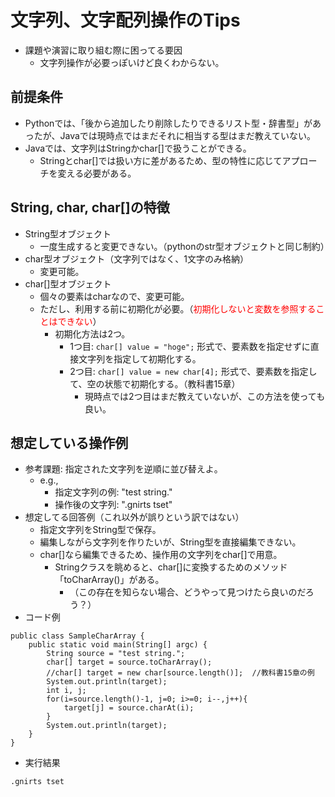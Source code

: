 # 文字列、文字配列操作のTips
- 課題や演習に取り組む際に困ってる要因
  - 文字列操作が必要っぽいけど良くわからない。

## 前提条件
- Pythonでは、「後から追加したり削除したりできるリスト型・辞書型」があったが、Javaでは現時点ではまだそれに相当する型はまだ教えていない。
- Javaでは、文字列はStringかchar[]で扱うことができる。
  - Stringとchar[]では扱い方に差があるため、型の特性に応じてアプローチを変える必要がある。

## String, char, char[]の特徴
- String型オブジェクト
  - 一度生成すると変更できない。（pythonのstr型オブジェクトと同じ制約）
- char型オブジェクト（文字列ではなく、1文字のみ格納）
  - 変更可能。
- char[]型オブジェクト
  - 個々の要素はcharなので、変更可能。
  - ただし、利用する前に初期化が必要。（<font color="red">初期化しないと変数を参照することはできない</font>）
    - 初期化方法は2つ。
      - 1つ目: ``char[] value = "hoge";`` 形式で、要素数を指定せずに直接文字列を指定して初期化する。
      - 2つ目: ``char[] value = new char[4];`` 形式で、要素数を指定して、空の状態で初期化する。（教科書15章）
        - 現時点では2つ目はまだ教えていないが、この方法を使っても良い。

## 想定している操作例
- 参考課題: 指定された文字列を逆順に並び替えよ。
  - e.g.,
    - 指定文字列の例: "test string."
    - 操作後の文字列: ".gnirts tset"
- 想定してる回答例（これ以外が誤りという訳ではない）
  - 指定文字列をString型で保存。
  - 編集しながら文字列を作りたいが、String型を直接編集できない。
  - char[]なら編集できるため、操作用の文字列をchar[]で用意。
    - Stringクラスを眺めると、char[]に変換するためのメソッド「toCharArray()」がある。
      - （この存在を知らない場合、どうやって見つけたら良いのだろう？）
- コード例

```
public class SampleCharArray {
    public static void main(String[] argc) {
        String source = "test string.";
        char[] target = source.toCharArray();
        //char[] target = new char[source.length()];  //教科書15章の例
        System.out.println(target);
        int i, j;
        for(i=source.length()-1, j=0; i>=0; i--,j++){
            target[j] = source.charAt(i);
        }
        System.out.println(target);
    }
}
```

- 実行結果

```
.gnirts tset
```
